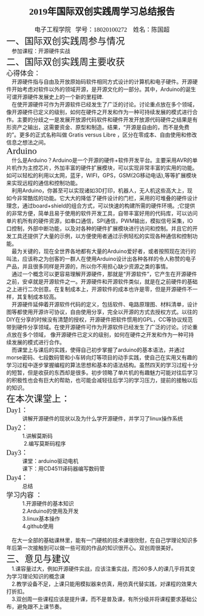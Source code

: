 # <center> <font face="方正小标宋简体" size="5">2019年国际双创实践周学习总结报告</font> </br> </center>
<center> <font face="方正小标宋简体" size="3">电子工程学院&nbsp;&nbsp;	学号：18020100272	&nbsp;&nbsp;	姓名：陈国超</font> </br> </center>
<font face="方正小标宋简体" size="5">一、国际双创实践周参与情况</font> </br>
&emsp;参加课程：开源硬件实战</br>
<font face="方正小标宋简体" size="5">二、国际双创实践周主要收获</font> </br>
<font face="方正小标宋简体" size="4">心得体会：</font> </br>
&emsp;开源硬件指与自由及开放原始码软件相同方式设计的计算机和电子硬件。开源硬件开始考虑对软件以外的领域开源，是开源文化的一部分。其中，Arduino的诞生可谓开源硬件发展史上的一个新的里程碑.</br>
&emsp;在使开源硬件可作为开源软件已经发生了广泛的讨论。讨论重点放在多个领域， 像开源硬件已定义的级别，如何在硬件之开发和作为一种可持续发展的模式进行合作。主要的分歧之一是发展开放源代码软件和硬件开发开放源代码硬件之结果是有形资产之输出，这需要资金、原型和制造。结果，“开源是自由的，而不是免费的”。更多的正式名称叫做 Gratis versus Libre ，区分在零成本、自由使用和修改信息之想法之间。</br>
<font face="方正小标宋简体" size="5">Arduino</font> </br> 
&emsp;什么是Arduino？Arduino是一个开源的硬件+软件开发平台。主要采用AVR的单片机作为主控芯片，外加丰富的硬件扩展模块，可以实现非常丰富的实用的功能。如可以轻松的利用以太网，蓝牙，WIFI，GPS，GSM(2G移动电话),等等扩展模块来实现远程的通信和控制功能。</br>
&emsp;利用Arduino，你甚至可以实现诸如3D打印，机器人，无人机这些高大上，现如今非常酷炫的功能。它大大的降低了硬件设计的门栏，采用的可堆叠的硬件设计理念，通过board+shield的组合方式，可以快速的构建所需的硬件环境。;它提供的非常方便，简单且易于使用的软件开发工具，自带丰富好用的代码库，可以访问单片机所有的硬件资源，如串口通信，SPI通信，PWM输出，模拟信号采集，IO口控制，外部中断功能，以及对各种的硬件扩展模块进行访问和控制。并且它的开发工具还提供了大量的示例，以方便使用者通过示例轻松的实现各种通信和控制功能。</br>
&emsp;最为关键的，现在全世界各地都有大量的Arduino爱好者，或者按照现在流行的叫法，应该称之为创客的一群人在使用Arduino设计出各种各样的令人称赞的电子产品，并且很多同样是开源的，所以你不用担心缺少资源之类的事情。</br>
&emsp;通过一个概念可以更容易理解开源硬件，那就是“开源软件”，它产生在开源硬件之前，安卓就是开源软件之一。开源硬件和开源软件类似，就是在之前硬件的基础之上进行二次创意。在复制成本上，开源软件的成本也许是零，但是开源硬件不一样，其复制成本较高。</br>
&emsp;开源硬件延伸着开源软件代码的定义，包括软件、电路原理图、材料清单，设计图等都使用开源许可协议，自由使用分享，完全以开源的方式去授权方式。以往的DIY在分享的时候没有清楚的授权，开源硬件把软件惯用的GPL，CC等协议规范带到硬件分享领域。在使开源硬件可作为开源软件已经发生了广泛的讨论。讨论重点放在多个领域， 像开源硬件已定义的级别，如何在硬件之开发和作为一种可持续发展的模式进行合作。</br>
&emsp;而课堂上与课后的实践，使得自己初步掌握了arduino的基本语法，并通过morse密码、七段数码管和小车转向灯等项目的动手实践，使自己在实用又有趣的学习过程中逐步掌握编程的算法思想和基本的语法结构。虽然四天的学习过程十分的短暂，但是收获的东西却是很多。初步领略了单片机的有趣魅力可能对往后学习的积极性也会有巨大的帮助，也可能会减轻往后学习的学习压力，提前的接触以后的知识。</br>
<font face="方正小标宋简体" size="5">在本次课堂上：</font> </br> 
 <font face="方正小标宋简体" size="4">Day1：</font> </br> 
&emsp;&emsp;&emsp;讲解开源硬件的现状以及为什么学开源硬件，并学习了linux操作系统</br>
<font face="方正小标宋简体" size="4">Day2：</font> </br> 
&emsp;&emsp;&emsp;1.讲解莫斯码 </br>
&emsp;&emsp;&emsp; 2.编写莫斯码程序</br>   			
<font face="方正小标宋简体" size="4">Day3：</font> </br> 
&emsp;&emsp;&emsp;课堂：arduino驱动电机 </br>           
&emsp;&emsp;&emsp;课下：用CD4511译码器编写数码管 </br>           
<font face="方正小标宋简体" size="4">Day4：</font> </br> 
&emsp;&emsp;&emsp;总结</br>
<font face="方正小标宋简体" size="4">学习内容 ：</font> </br> 
&emsp;&emsp;&emsp;1.开源硬件的基本知识 </br>
&emsp;&emsp;&emsp;2.Arduino的使用及开发</br>
&emsp;&emsp;&emsp;3.linux基本操作</br>
&emsp;&emsp;&emsp;4.github使用</br>
<br/>
&emsp;在大一全部的基础课林里，能有一门硬核的技术课很欣慰，在自己学理论知识多年后第一次接触到可以做一些可观的作品的知识很开心。双创周很美好。</br>
<font face="方正小标宋简体" size="5">三、意见与建议</font> </br> 
&emsp;1.课容量过大，例如开源硬件实战，应该注重实战，而260多人的课几乎将其变为学习理论知识的概念课</br>
&emsp;2.教学设备不足，上课只能用模拟器来仿真，用仿真代替实践，对课程的效果大打折扣。</br>
&emsp;3.双创周一些课程应该是提升课，而不是普及课，有所分级并将课程要求基础公布，避免跟不上课节奏。</br>
